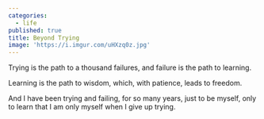 ```yaml
---
categories:
  - life
published: true
title: Beyond Trying
image: 'https://i.imgur.com/uHXzq0z.jpg'
---
```

Trying
is the path
to a thousand failures,
and failure 
is the path
to learning.

Learning
is the path
to wisdom,
which, with patience,
leads to freedom.

And I have been trying
and failing,
for so many years,
just to be myself,
only to learn
that I am only myself
when I give up trying.
